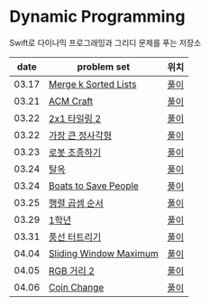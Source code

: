 # Dynamic Programming
Swift로 다이나믹 프로그래밍과 그리디 문제를 푸는 저장소


| date       | problem set                                                                | 위치 |
| ---------- | -------------------------------------------------------------------------- |  ---- |
| 03.17      | [Merge k Sorted Lists](https://leetcode.com/problems/merge-k-sorted-lists/) | [풀이](https://github.com/wolframhwang/YouCanSolveDynamicPrgorammingAndGreedyProblem/blob/main/Merge%20k%20Sorted%20Lists/Wolfram_Merge%20k%20Sorted%20Lists.swift) | 
| 03.21      | [ACM Craft](https://www.acmicpc.net/problem/1005) | [풀이](https://github.com/wolframhwang/YouCanSolveDynamicPrgorammingAndGreedyProblem/blob/main/ACM%20Craft/Wolfram_ACM%20Craft.cpp) | 
| 03.22      | [2x1 타일링 2](https://www.acmicpc.net/problem/11727) | [풀이](https://github.com/wolframhwang/YouCanSolveDynamicPrgorammingAndGreedyProblem/blob/main/2xN%20%ED%83%80%EC%9D%BC%EB%A7%81%202/Wolfram_2xN%20%ED%83%80%EC%9D%BC%EB%A7%81%202.swift) |
| 03.22      | [가장 큰 정사각형](https://www.acmicpc.net/problem/1915) | [풀이](https://github.com/wolframhwang/YouCanSolveDynamicPrgorammingAndGreedyProblem/blob/main/%EA%B0%80%EC%9E%A5%20%ED%81%B0%20%EC%A0%95%EC%82%AC%EA%B0%81%ED%98%95/Wolfram_%EA%B0%80%EC%9E%A5%20%ED%81%B0%20%EC%A0%95%EC%82%AC%EA%B0%81%ED%98%95.swift) |
| 03.23      | [로봇 조종하기](https://www.acmicpc.net/problem/2169) | [풀이](https://github.com/wolframhwang/YouCanSolveDynamicPrgorammingAndGreedyProblem/blob/main/%EB%A1%9C%EB%B4%87%20%EC%A1%B0%EC%A2%85%ED%95%98%EA%B8%B0/Wolfram_%EB%A1%9C%EB%B4%87%20%EC%A1%B0%EC%A2%85%ED%95%98%EA%B8%B0.swift) |
| 03.24      | [탈옥](https://www.acmicpc.net/problem/13261) | [풀이](https://github.com/wolframhwang/YouCanSolveDynamicPrgorammingAndGreedyProblem/blob/main/%ED%83%88%EC%98%A5/Wolfram_%ED%83%88%EC%98%A5.swift) |
| 03.24      | [Boats to Save People](https://leetcode.com/problems/boats-to-save-people/) | [풀이](https://github.com/wolframhwang/YouCanSolveDynamicPrgorammingAndGreedyProblem/blob/main/Boats%20to%20Save%20People/Wolfram_Boats%20to%20Save%20People.swift) |
| 03.25      | [행렬 곱셈 순서](https://www.acmicpc.net/problem/11049) | [풀이](https://github.com/wolframhwang/YouCanSolveDynamicPrgorammingAndGreedyProblem/tree/main/%ED%96%89%EB%A0%AC%20%EA%B3%B1%EC%85%88%20%EC%88%9C%EC%84%9C) |
| 03.29      | [1학년](https://www.acmicpc.net/problem/5557) | [풀이](https://github.com/wolframhwang/YouCanSolveDynamicPrgorammingAndGreedyProblem/tree/main/1%ED%95%99%EB%85%84) |
| 03.31      | [풍선 터트리기](https://programmers.co.kr/learn/courses/30/lessons/68646?language=swift) | [풀이](https://github.com/wolframhwang/YouCanSolveDynamicPrgorammingAndGreedyProblem/tree/main/%ED%92%8D%EC%84%A0%20%ED%84%B0%ED%8A%B8%EB%A6%AC%EA%B8%B0) |
| 04.04      | [Sliding Window Maximum](https://leetcode.com/problems/sliding-window-maximum/) | [풀이](https://github.com/wolframhwang/YouCanSolveDynamicPrgorammingAndGreedyProblem/tree/main/Sliding%20Window%20Maximum) |
| 04.05      | [RGB 거리 2](https://www.acmicpc.net/problem/17404) | [풀이](https://github.com/wolframhwang/YouCanSolveDynamicPrgorammingAndGreedyProblem/blob/main/RGB%EA%B1%B0%EB%A6%AC%202/Wolfram_RGB%EA%B1%B0%EB%A6%AC%202.swift) |
| 04.06      | [Coin Change](https://leetcode.com/problems/coin-change/) | [풀이](https://github.com/wolframhwang/YouCanSolveDynamicPrgorammingAndGreedyProblem/blob/main/Coin%20Change/Wolfram_Coin%20Change.swift) |
